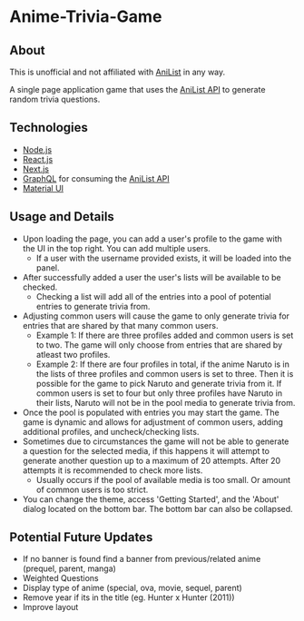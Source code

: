 # Anime-Trivia-Game
## About
This is unofficial and not affiliated with [AniList](http://anilist.co/home) in any way.

A single page application game that uses the [AniList API](https://github.com/AniList/ApiV2-GraphQL-Docs) to generate random trivia questions.

## Technologies
- [Node.js](https://nodejs.org/)
- [React.js](https://reactjs.org/)
- [Next.js](https://nextjs.org/)
- [GraphQL](https://graphql.org/) for consuming the [AniList API](https://github.com/AniList/ApiV2-GraphQL-Docs)
- [Material UI](https://mui.com/)

## Usage and Details
- Upon loading the page, you can add a user's profile to the game with the UI in the top right. You can add multiple users. 
    - If a user with the username provided exists, it will be loaded into the panel.
- After successfully added a user the user's lists will be available to be checked.
    - Checking a list will add all of the entries into a pool of potential entries to generate trivia from.
- Adjusting common users will cause the game to only generate trivia for entries that are shared by that many common users.
    - Example 1: If there are three profiles added and common users is set to two. The game will only choose from entries that are shared by atleast two profiles.
    - Example 2: If there are four profiles in total, if the anime Naruto is in the lists of three profiles and common users is set to three. Then it is possible for the game to pick Naruto and generate trivia from it. If common users is set to four but only three profiles have Naruto in their lists, Naruto will not be in the pool media to generate trivia from.
- Once the pool is populated with entries you may start the game. The game is dynamic and allows for adjustment of common users, adding additional profiles, and uncheck/checking lists.
- Sometimes due to circumstances the game will not be able to generate a question for the selected media, if this happens it will attempt to generate another question up to a maximum of 20 attempts. After 20 attempts it is recommended to check more lists.
    - Usually occurs if the pool of available media is too small. Or amount of common users is too strict.
- You can change the theme, access 'Getting Started', and the 'About' dialog located on the bottom bar. The bottom bar can also be collapsed.

## Potential Future Updates
- If no banner is found find a banner from previous/related anime (prequel, parent, manga)
- Weighted Questions
- Display type of anime (special, ova, movie, sequel, parent)
- Remove year if its in the title (eg. Hunter x Hunter (2011))
- Improve layout

